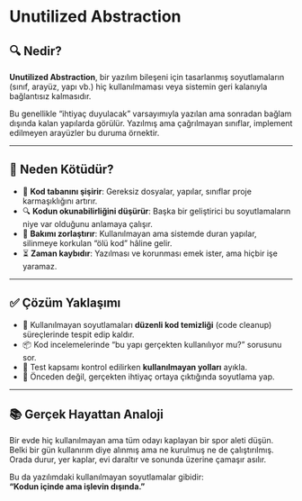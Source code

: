 # Unutilized Abstraction

## 🔍 Nedir?

**Unutilized Abstraction**, bir yazılım bileşeni için tasarlanmış soyutlamaların (sınıf, arayüz, yapı vb.) hiç kullanılmaması veya sistemin geri kalanıyla bağlantısız kalmasıdır.

Bu genellikle “ihtiyaç duyulacak” varsayımıyla yazılan ama sonradan bağlam dışında kalan yapılarda görülür. Yazılmış ama çağrılmayan sınıflar, implement edilmeyen arayüzler bu duruma örnektir.

---

## 🚫 Neden Kötüdür?

- 🧱 **Kod tabanını şişirir**: Gereksiz dosyalar, yapılar, sınıflar proje karmaşıklığını artırır.
- 🔍 **Kodun okunabilirliğini düşürür**: Başka bir geliştirici bu soyutlamaların niye var olduğunu anlamaya çalışır.
- 🐌 **Bakımı zorlaştırır**: Kullanılmayan ama sistemde duran yapılar, silinmeye korkulan “ölü kod” hâline gelir.
- ⏳ **Zaman kaybıdır**: Yazılması ve korunması emek ister, ama hiçbir işe yaramaz.

---

## ✅ Çözüm Yaklaşımı

- 🧽 Kullanılmayan soyutlamaları **düzenli kod temizliği** (code cleanup) süreçlerinde tespit edip kaldır.
- 📦 Kod incelemelerinde “bu yapı gerçekten kullanılıyor mu?” sorusunu sor.
- 🧪 Test kapsamı kontrol edilirken **kullanılmayan yolları** ayıkla.
- 🚫 Önceden değil, gerçekten ihtiyaç ortaya çıktığında soyutlama yap.

---

## 📚 Gerçek Hayattan Analoji

Bir evde hiç kullanılmayan ama tüm odayı kaplayan bir spor aleti düşün. Belki bir gün kullanırım diye alınmış ama ne kurulmuş ne de çalıştırılmış.  
Orada durur, yer kaplar, evi daraltır ve sonunda üzerine çamaşır asılır.

Bu da yazılımdaki kullanılmayan soyutlamalar gibidir:  
**“Kodun içinde ama işlevin dışında.”**
